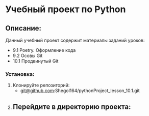 # Учебный проект по Python

## Описание:
Данный учебный проект содержит материалы заданий уроков:
- 9.1 Poetry. Оформление кода
- 9.2 Осовы Git
- 10.1 Продвинутый Git

### Установка:
1. Клонируйте репозиторий:
   - git@github.com:Shegol164/pythonProject_lesson_10.1.git
2. Перейдите в директорию проекта:
   - 
